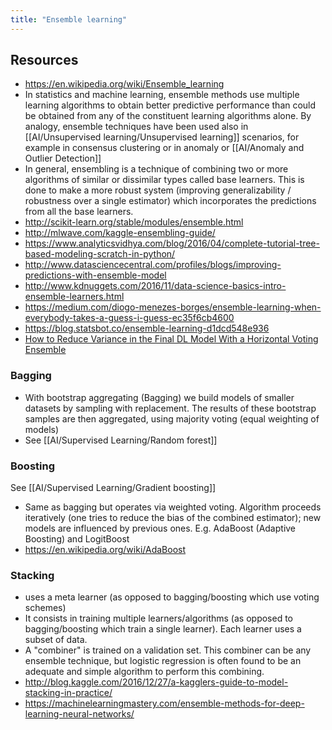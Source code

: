 ```yaml
---
title: "Ensemble learning"
---
```


## Resources
- https://en.wikipedia.org/wiki/Ensemble_learning
- In statistics and machine learning, ensemble methods use multiple learning algorithms to obtain better predictive performance than could be obtained from any of the constituent learning algorithms alone. By analogy, ensemble techniques have been used also in [[AI/Unsupervised learning/Unsupervised learning]] scenarios, for example in consensus clustering or in anomaly or [[AI/Anomaly and Outlier Detection]]
- In general, ensembling is a technique of combining two or more algorithms of similar or dissimilar types called base learners. This is done to make a more robust system (improving generalizability / robustness over a single estimator) which incorporates the predictions from all the base learners.
- http://scikit-learn.org/stable/modules/ensemble.html
- http://mlwave.com/kaggle-ensembling-guide/
- https://www.analyticsvidhya.com/blog/2016/04/complete-tutorial-tree-based-modeling-scratch-in-python/
- http://www.datasciencecentral.com/profiles/blogs/improving-predictions-with-ensemble-model
- http://www.kdnuggets.com/2016/11/data-science-basics-intro-ensemble-learners.html
- https://medium.com/diogo-menezes-borges/ensemble-learning-when-everybody-takes-a-guess-i-guess-ec35f6cb4600
- https://blog.statsbot.co/ensemble-learning-d1dcd548e936
- [How to Reduce Variance in the Final DL Model With a Horizontal Voting Ensemble](https://machinelearningmastery.com/horizontal-voting-ensemble/)

### Bagging
- With bootstrap aggregating (Bagging) we build models of smaller datasets by sampling with replacement. The results of these bootstrap samples are then aggregated, using majority voting (equal weighting of models)
- See [[AI/Supervised Learning/Random forest]]

### Boosting
See [[AI/Supervised Learning/Gradient boosting]]
- Same as bagging but operates via weighted voting. Algorithm proceeds iteratively (one tries to reduce the bias of the combined estimator); new models are influenced by previous ones. E.g. AdaBoost (Adaptive Boosting) and LogitBoost
- https://en.wikipedia.org/wiki/AdaBoost

### Stacking
- uses a meta learner (as opposed to bagging/boosting which use voting schemes)
- It consists in training multiple learners/algorithms (as opposed to bagging/boosting which train a single learner).  Each learner uses a subset of data. 
- A "combiner" is trained on a validation set. This combiner can be any ensemble technique, but logistic regression is often found to be an adequate and simple algorithm to perform this combining.
- http://blog.kaggle.com/2016/12/27/a-kagglers-guide-to-model-stacking-in-practice/
- https://machinelearningmastery.com/ensemble-methods-for-deep-learning-neural-networks/